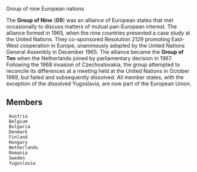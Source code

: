 Group of nine European nations

The **Group of Nine** (**G9**) was an alliance of European states that met
occasionally to discuss matters of mutual pan-European interest. The alliance
formed in 1965, when the nine countries presented a case study at the United
Nations. They co-sponsored Resolution 2129 promoting East-West cooperation in
Europe, unanimously adopted by the United Nations General Assembly in December
1965. The alliance became the **Group of Ten** when the Netherlands joined by
parliamentary decision in 1967. Following the 1968 invasion of Czechoslovakia,
the group attempted to reconcile its differences at a meeting held at the
United Nations in October 1969, but failed and subsequently dissolved. All
member states, with the exception of the dissolved Yugoslavia, are now part of
the European Union.

## Members

     Austria
     Belgium
     Bulgaria
     Denmark
     Finland
     Hungary
     Netherlands
     Romania
     Sweden
     Yugoslavia